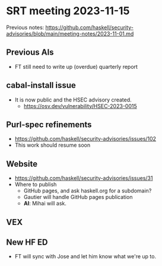 # SRT meeting 2023-11-15

Previous notes: https://github.com/haskell/security-advisories/blob/main/meeting-notes/2023-11-01.md

## Previous AIs

- FT still need to write up (overdue) quarterly report

## cabal-install issue

- It is now public and the HSEC advisory created.
    - https://osv.dev/vulnerability/HSEC-2023-0015

## Purl-spec refinements

- https://github.com/haskell/security-advisories/issues/102 
- This work should resume soon

## Website

- https://github.com/haskell/security-advisories/issues/31
- Where to publish
    - GitHub pages, and ask haskell.org for a subdomain?
    - Gautier will handle GitHub pages publication
    - **AI**: Mihai will ask.
 
## VEX

## New HF ED

- FT will sync with Jose and let him know what we're up to.
